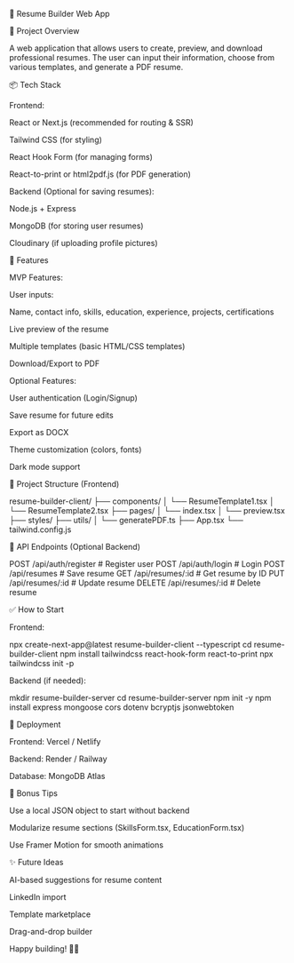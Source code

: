 📝 Resume Builder Web App

🚀 Project Overview

A web application that allows users to create, preview, and download professional resumes. The user can input their information, choose from various templates, and generate a PDF resume.

📦 Tech Stack

Frontend:

React or Next.js (recommended for routing & SSR)

Tailwind CSS (for styling)

React Hook Form (for managing forms)

React-to-print or html2pdf.js (for PDF generation)

Backend (Optional for saving resumes):

Node.js + Express

MongoDB (for storing user resumes)

Cloudinary (if uploading profile pictures)

🔧 Features

MVP Features:

User inputs:

Name, contact info, skills, education, experience, projects, certifications

Live preview of the resume

Multiple templates (basic HTML/CSS templates)

Download/Export to PDF

Optional Features:

User authentication (Login/Signup)

Save resume for future edits

Export as DOCX

Theme customization (colors, fonts)

Dark mode support

📂 Project Structure (Frontend)

resume-builder-client/
├── components/
│   └── ResumeTemplate1.tsx
│   └── ResumeTemplate2.tsx
├── pages/
│   └── index.tsx
│   └── preview.tsx
├── styles/
├── utils/
│   └── generatePDF.ts
├── App.tsx
└── tailwind.config.js

🧠 API Endpoints (Optional Backend)

POST   /api/auth/register        # Register user
POST   /api/auth/login           # Login
POST   /api/resumes              # Save resume
GET    /api/resumes/:id          # Get resume by ID
PUT    /api/resumes/:id          # Update resume
DELETE /api/resumes/:id          # Delete resume

✅ How to Start

Frontend:

npx create-next-app@latest resume-builder-client --typescript
cd resume-builder-client
npm install tailwindcss react-hook-form react-to-print
npx tailwindcss init -p

Backend (if needed):

mkdir resume-builder-server
cd resume-builder-server
npm init -y
npm install express mongoose cors dotenv bcryptjs jsonwebtoken

🔄 Deployment

Frontend: Vercel / Netlify

Backend: Render / Railway

Database: MongoDB Atlas

🧩 Bonus Tips

Use a local JSON object to start without backend

Modularize resume sections (SkillsForm.tsx, EducationForm.tsx)

Use Framer Motion for smooth animations

✨ Future Ideas

AI-based suggestions for resume content

LinkedIn import

Template marketplace

Drag-and-drop builder

Happy building! 🧑‍💻

